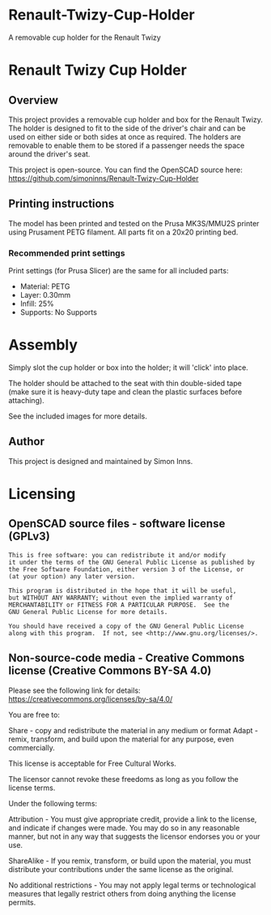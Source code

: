 # Renault-Twizy-Cup-Holder
A removable cup holder for the Renault Twizy


# Renault Twizy Cup Holder
## Overview
This project provides a removable cup holder and box for the Renault Twizy.  The holder is designed to fit to the side of the driver's chair and can be used on either side or both sides at once as required.  The holders are removable to enable them to be stored if a passenger needs the space around the driver's seat.

This project is open-source.  You can find the OpenSCAD source here: https://github.com/simoninns/Renault-Twizy-Cup-Holder

## Printing instructions
The model has been printed and tested on the Prusa MK3S/MMU2S printer using Prusament PETG filament. All parts fit on a 20x20 printing bed.

### Recommended print settings

Print settings (for Prusa Slicer) are the same for all included parts:

* Material: PETG
* Layer: 0.30mm
* Infill: 25%
* Supports: No Supports

# Assembly
Simply slot the cup holder or box into the holder; it will 'click' into place.

The holder should be attached to the seat with thin double-sided tape (make sure it is heavy-duty tape and clean the plastic surfaces before attaching).

See the included images for more details.

## Author
This project is designed and maintained by Simon Inns.

# Licensing
## OpenSCAD source files - software license (GPLv3)

    This is free software: you can redistribute it and/or modify
    it under the terms of the GNU General Public License as published by
    the Free Software Foundation, either version 3 of the License, or
    (at your option) any later version.
    
    This program is distributed in the hope that it will be useful,
    but WITHOUT ANY WARRANTY; without even the implied warranty of
    MERCHANTABILITY or FITNESS FOR A PARTICULAR PURPOSE.  See the
    GNU General Public License for more details.
    
    You should have received a copy of the GNU General Public License
    along with this program.  If not, see <http://www.gnu.org/licenses/>.

## Non-source-code media - Creative Commons license (Creative Commons BY-SA 4.0)
Please see the following link for details: https://creativecommons.org/licenses/by-sa/4.0/

You are free to:

Share - copy and redistribute the material in any medium or format
Adapt - remix, transform, and build upon the material
for any purpose, even commercially.

This license is acceptable for Free Cultural Works.

The licensor cannot revoke these freedoms as long as you follow the license terms.

Under the following terms:

Attribution - You must give appropriate credit, provide a link to the license, and indicate if changes were made. You may do so in any reasonable manner, but not in any way that suggests the licensor endorses you or your use.

ShareAlike - If you remix, transform, or build upon the material, you must distribute your contributions under the same license as the original.

No additional restrictions - You may not apply legal terms or technological measures that legally restrict others from doing anything the license permits.